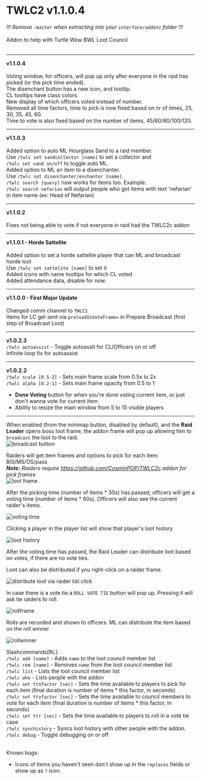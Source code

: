# TWLC2 v1.1.0.4
_!!! Remove `-master` when extracting into your `interface/addons` folder !!!_<BR><BR>
Addon to help with Turtle Wow BWL Loot Council<BR><BR>

<hr>

**v1.1.0.4**<br>
<br>
Voting window, for officers, will pop up only after everyone in the raid has picked (or the pick time ended).<Br>
The disenchant button has a new icon, and tooltip.<Br>
CL tooltips have class colors.<Br>
New display of which officers voted instead of number.<Br>
Removed all time factors, time to pick is now fixed based on nr of itmes, 25, 30, 35, 45, 60.<Br>
Time to vote is also fixed based on the number of items, 45/60/80/100/120.
<hr>

**v1.1.0.3**<br>
<br>
Added option to auto ML Hourglass Sand to a raid member.<br>
Use `/twlc set sandcollector [name]` to set a collector and <Br>
`/twlc set sand on/off` to toggle auto ML.<br> 
Added option to ML an item to a disenchanter.<br>
Use `/twlc set disenchanter/enchanter [name]`.<Br>
`/twlc search [query]` now works for items too. Example: <br>
`/twlc search nefarian` will output people who got items with text 'nefarian' in item name (ex: Head of Nefarian)
<hr>

**v1.1.0.2**<br>
<br>
Fixes not being able to vote if not everyone in raid had the TWLC2c addon 

<hr>

**v1.1.0.1 - Horde Sattelite**<br>
<br>
Added option to set a horde sattelite player that can ML and broadcast horde loot<br>
Use `/twlc set sattelite [name]` to set it<br>
Added icons with name tooltips for which CL voted<br>
Added attendance data, disable for now. 
<hr>

**v1.1.0.0 - First Major Update**<br>
<br>
Changed comm channel to `TWLC2`<br>
Items for LC get sent via `preloadInVoteFrame=` in Prepare Broadcast (first step of Broadcast Loot)
<hr>

**v1.0.2.3**<br>
`/twlc autoassist` - Toggle autoassit for CL/Officers on or off<Br>
Infinite loop fix for autoassist
<hr>

**v1.0.2.2**<br>
`/twlc scale [0.5-2]` - Sets main frame scale from 0.5x to 2x<Br>
`/twlc alpha [0.2-1]` - Sets main frame opacity from 0.5 to 1<br>
* **Done Voting** button for when you're done voting current item, or just don't wanna vote for current item<Br>
* Ability to resize the main window from 5 to 15 visible players<br> 
<hr>


When enabled (from the minimap button, disabled by default), and the **Raid Leader** opens boss loot frame, the addon frame will pop up
allowing him to `broadcast` the loot to the raid.<BR>
![broadcast button](https://imgur.com/kxV59t1.png)

Raiders will get item frames and options to pick for each item: BIS/MS/OS/pass<BR>
***Note:** Raiders require https://github.com/CosminPOP/TWLC2c addon for pick frames*<Br>
![loot frame](https://i.imgur.com/FS2NMC5.png)

After the picking time (number of items * 30s) has passed, officers will get a voting time
(number of items * 60s). Officers will also see the current raider's items.<BR>

![voting time](https://imgur.com/oRrwY4E.png)

Clicking a player in the player list will show that player's loot history<Br>

![loot history](https://imgur.com/PZymm6u.png)

After the voting time has passed, the Raid Leader can distribute loot based on votes, if there are no vote ties.<BR>

Loot can also be distributed if you right-click on a raider frame.<Br>

![distribute loot via raider list click](https://imgur.com/4ywEWTr.png)

In case there is a vote tie a `ROLL VOTE TIE` button will pop up. Pressing it will ask tie raiders to roll.<BR>

![rollframe](https://imgur.com/cqaJlbf.png)

Rolls are recorded and shown to officers. ML can distribute the item based on the roll winner<Br>

![rollwinner](https://imgur.com/886zw8y.png)

Slashcommands[RL]:<br>
`/twlc add [name]` - Adds `name` to the loot council member list<br>
`/twlc rem [name]` - Removes `name` from the loot council member list<br>
`/twlc list` - Lists the loot council member list <Br>
`/twlc who` - Lists people with the addon <Br>
`/twlc set ttnfactor [sec]` - Sets the time available to players to pick for each item (final duration is number of items * this factor, in seconds)<Br>
`/twlc set ttvfactor [sec]` - Sets the time available to council members to vote for each item (final duration is number of items * this factor, in seconds)<Br>
`/twlc set ttr [sec]` - Sets the time available to players to roll in a vote tie case<Br>
`/twlc synchistory` - Syncs loot history with other people with the addon.<Br>
`/twlc debug` - Toggle debugging on or off<Br>
<Br>



Known bugs:
* Icons of Items you haven't seen don't show up in the `replaces` fields or show up as `?` icon.
